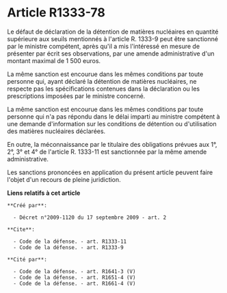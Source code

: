 # Article R1333-78

Le défaut de déclaration de la détention de matières nucléaires en quantité supérieure aux seuils mentionnés à l'article R.
1333-9 peut être sanctionné par le ministre compétent, après qu'il a mis l'intéressé en mesure de présenter par écrit ses
observations, par une amende administrative d'un montant maximal de 1 500 euros. 

La même sanction est encourue dans les mêmes conditions par toute personne qui, ayant déclaré la détention de matières
nucléaires, ne respecte pas les spécifications contenues dans la déclaration ou les prescriptions imposées par le ministre
concerné. 

La même sanction est encourue dans les mêmes conditions par toute personne qui n'a pas répondu dans le délai imparti au
ministre compétent à une demande d'information sur les conditions de détention ou d'utilisation des matières nucléaires
déclarées. 

En outre, la méconnaissance par le titulaire des obligations prévues aux 1°, 2°, 3° et 4° de l'article R. 1333-11 est
sanctionnée par la même amende administrative. 

Les sanctions prononcées en application du présent article peuvent faire l'objet d'un recours de pleine juridiction.

**Liens relatifs à cet article**

	**Créé par**:

	  - Décret n°2009-1120 du 17 septembre 2009 - art. 2

	**Cite**:

	  - Code de la défense. - art. R1333-11
	  - Code de la défense. - art. R1333-9

	**Cité par**:

	  - Code de la défense. - art. R1641-3 (V)
	  - Code de la défense. - art. R1651-4 (V)
	  - Code de la défense. - art. R1661-4 (V)
